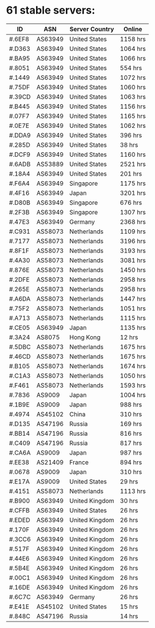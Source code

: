 # 61 stable servers:

| ID | ASN | Server Country | Online |
| ------ | ------ | ------ | ------ |
| #.6EF8 | AS63949 | United States | 1158 hrs |
| #.D363 | AS63949 | United States | 1064 hrs |
| #.BA95 | AS63949 | United States | 1066 hrs |
| #.8051 | AS63949 | United States | 554 hrs |
| #.1449 | AS63949 | United States | 1072 hrs |
| #.75DF | AS63949 | United States | 1060 hrs |
| #.39CD | AS63949 | United States | 1063 hrs |
| #.B445 | AS63949 | United States | 1156 hrs |
| #.07F7 | AS63949 | United States | 1165 hrs |
| #.0E7E | AS63949 | United States | 1062 hrs |
| #.DDA9 | AS63949 | United States | 396 hrs |
| #.285D | AS63949 | United States | 38 hrs |
| #.DCF9 | AS63949 | United States | 1160 hrs |
| #.6ADB | AS53889 | United States | 2521 hrs |
| #.18A4 | AS63949 | United States | 201 hrs |
| #.F6A4 | AS63949 | Singapore | 1175 hrs |
| #.4F16 | AS63949 | Japan | 3201 hrs |
| #.D80B | AS63949 | Singapore | 676 hrs |
| #.2F3B | AS63949 | Singapore | 1307 hrs |
| #.47E3 | AS63949 | Germany | 2368 hrs |
| #.C931 | AS58073 | Netherlands | 1109 hrs |
| #.7177 | AS58073 | Netherlands | 3196 hrs |
| #.8F1F | AS58073 | Netherlands | 3193 hrs |
| #.4A30 | AS58073 | Netherlands | 3081 hrs |
| #.876E | AS58073 | Netherlands | 1450 hrs |
| #.2DFE | AS58073 | Netherlands | 2958 hrs |
| #.265E | AS58073 | Netherlands | 2958 hrs |
| #.A6DA | AS58073 | Netherlands | 1447 hrs |
| #.75F2 | AS58073 | Netherlands | 1051 hrs |
| #.A713 | AS58073 | Netherlands | 1115 hrs |
| #.CE05 | AS63949 | Japan | 1135 hrs |
| #.3A24 | AS8075 | Hong Kong | 12 hrs |
| #.5DBC | AS58073 | Netherlands | 1675 hrs |
| #.46CD | AS58073 | Netherlands | 1675 hrs |
| #.B105 | AS58073 | Netherlands | 1674 hrs |
| #.C1A3 | AS58073 | Netherlands | 1050 hrs |
| #.F461 | AS58073 | Netherlands | 1593 hrs |
| #.7836 | AS9009 | Japan | 1004 hrs |
| #.1B9E | AS9009 | Japan | 988 hrs |
| #.4974 | AS45102 | China | 310 hrs |
| #.D135 | AS47196 | Russia | 169 hrs |
| #.BB14 | AS47196 | Russia | 816 hrs |
| #.C409 | AS47196 | Russia | 817 hrs |
| #.CA6A | AS9009 | Japan | 987 hrs |
| #.EE38 | AS21409 | France | 894 hrs |
| #.0678 | AS9009 | Japan | 310 hrs |
| #.E17A | AS9009 | United States | 29 hrs |
| #.4151 | AS58073 | Netherlands | 1113 hrs |
| #.B900 | AS63949 | United Kingdom | 30 hrs |
| #.CFFB | AS63949 | United States | 26 hrs |
| #.EDED | AS63949 | United Kingdom | 26 hrs |
| #.170F | AS63949 | United Kingdom | 26 hrs |
| #.3CC6 | AS63949 | United Kingdom | 26 hrs |
| #.517F | AS63949 | United Kingdom | 26 hrs |
| #.44E6 | AS63949 | United Kingdom | 26 hrs |
| #.5B4E | AS63949 | United Kingdom | 26 hrs |
| #.00C1 | AS63949 | United Kingdom | 26 hrs |
| #.16DE | AS63949 | United Kingdom | 26 hrs |
| #.6C7C | AS63949 | Germany | 26 hrs |
| #.E41E | AS45102 | United States | 15 hrs |
| #.848C | AS47196 | Russia | 14 hrs |

